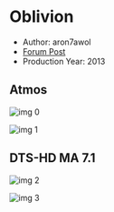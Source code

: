 # Oblivion

* Author: aron7awol
* [Forum Post](https://www.avsforum.com/threads/bass-eq-for-filtered-movies.2995212/post-56742940)
* Production Year: 2013

## Atmos

![img 0](https://i.imgur.com/ToNJxvl.jpg)

![img 1](https://i.imgur.com/Q9OSsne.jpg)

## DTS-HD MA 7.1

![img 2](https://i.imgur.com/gDX2gqZ.jpg)

![img 3](https://i.imgur.com/yLLp51o.png)

